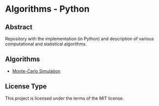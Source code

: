 # Algorithms - Python

## Abstract
Repository with the implementation (in Python) and description of various computational and statistical algorithms.

## Algorithms 
- <a href="https://ansegura7.github.io/Algorithms/monte-carlo-simulation/MonteCarloSimulation.html" target="_blank" >Monte-Carlo Simulation</a>

## License Type
This project is licensed under the terms of the MIT license.
